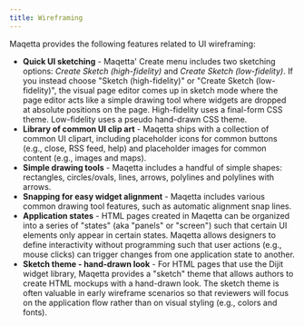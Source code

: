 ```yaml
---
title: Wireframing
---
```


Maqetta provides the following features related to UI wireframing:

*   **Quick UI sketching** - Maqetta' Create menu includes two sketching options: _Create Sketch (high-fidelity)_ and _Create Sketch (low-fidelity)_. If you instead choose "Sketch (high-fidelity)" or "Create Sketch (low-fidelity)", the visual page editor comes up in sketch mode where the page editor acts like a simple drawing tool where widgets are dropped at absolute positions on the page. High-fidelity uses a final-form CSS theme. Low-fidelity uses a pseudo hand-drawn CSS theme.
*   **Library of common UI clip art** - Maqetta ships with a collection of common UI clipart, including placeholder icons for common buttons (e.g., close, RSS feed, help) and placeholder images for common content (e.g., images and maps).
*   **Simple drawing tools** - Maqetta includes a handful of simple shapes: rectangles, circles/ovals, lines, arrows, polylines and polylines with arrows.
*   **Snapping for easy widget alignment** - Maqetta includes various common drawing tool features, such as automatic alignment snap lines.
*   **Application states** - HTML pages created in Maqetta can be organized into a series of "states" (aka "panels" or "screen") such that certain UI elements only appear in certain states. Maqetta allows designers to define interactivity without programming such that user actions (e.g., mouse clicks) can trigger changes from one application state to another.
*   **Sketch theme - hand-drawn look** - For HTML pages that use the Dijit widget library, Maqetta provides a "sketch" theme that allows authors to create HTML mockups with a hand-drawn look. The sketch theme is often valuable in early wireframe scenarios so that reviewers will focus on the application flow rather than on visual styling (e.g., colors and fonts).
